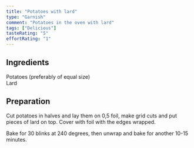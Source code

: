 ```yaml
---
title: "Potatoes with lard"
type: "Garnish"
comment: "Potatoes in the oven with lard"
tags: ["Delicious"]
tasteRating: "5"
effortRating: "1"
---
```


## Ingredients

Potatoes (preferably of equal size)   
Lard
 

## Preparation

Cut potatoes in halves and lay them on 0,5 foil, make grid cuts and put pieces of lard on top. Cover with foil with the edges wrapped.

Bake for 30 blinks at 240 degrees, then unwrap and bake for another 10-15 minutes.

